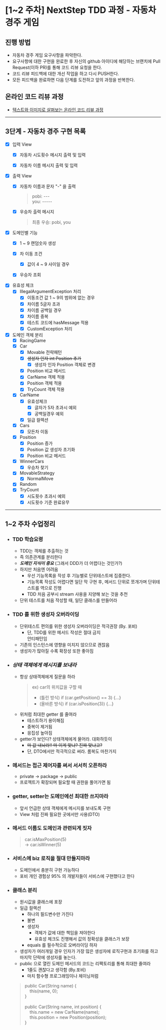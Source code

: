 # [1~2 주차] NextStep TDD 과정 - 자동차 경주 게임

## 진행 방법

* 자동차 경주 게임 요구사항을 파악한다.
* 요구사항에 대한 구현을 완료한 후 자신의 github 아이디에 해당하는 브랜치에 Pull Request(이하 PR)를 통해 코드 리뷰 요청을 한다.
* 코드 리뷰 피드백에 대한 개선 작업을 하고 다시 PUSH한다.
* 모든 피드백을 완료하면 다음 단계를 도전하고 앞의 과정을 반복한다.

## 온라인 코드 리뷰 과정

* [텍스트와 이미지로 살펴보는 온라인 코드 리뷰 과정](https://github.com/next-step/nextstep-docs/tree/master/codereview)

---------------------

## 3단계 - 자동차 경주 구현 목록

* [X] 입력 View
    * [X] 자동차 시도횟수 메시지 출력 및 입력
    * [X] 자동차 이름 메시지 출력 및 입력


* [X] 출력 View
    * [X] 자동차 이름과 문자 "-" 을 출력
      > pobi: ---<br>
      you: -----

    * [X] 우승차 출력 메시지
      > 최종 우승: pobi, you


* [X] 도메인별 기능
    * [X] 1 ~ 9 랜덤숫자 생성
    * [X] 차 이동 조건
        * [X] 값이 4 ~ 9 사이일 경우
    * [X] 우승자 조회


* [X] 유효성 체크
    * [X] IllegalArgumentException 처리
        * [X] 이동조건 값 1 ~ 9의 범위에 없는 경우
        * [X] 차이름 5글자 초과
        * [X] 차이름 공백일 경우
        * [X] 차이름 중복
        * [X] 테스트 코드에 hasMessage 적용
        * [X] CustomException 처리

* [X] 도메인 객체 분리
    * [X] RacingGame
    * [X] Car
        * [X] Movable 전략패턴
        * [X] ~~생성자 인자 int Position 추가~~
            * [X] 생성자 인자 Position 객체로 변경
        * [X] Position 비교 메서드
        * [X] CarName 객체 적용
        * [X] Position 객체 적용
        * [X] TryCount 객체 적용
    * [X] CarName
        * [X] 유효성체크
            * [X] 글자가 5자 초과시 예외
            * [X] 공백일경우 예외
        * [X] 일급 컬렉션
    * [X] Cars
        * [X] 모든차 이동
    * [X] Position
        * [X] Position 증가
        * [X] Position 값 생성자 초기화
        * [X] Position 비교 메서드
    * [X] WinnerCars
        * [X] 우승차 찾기
    * [X] MovableStrategy
        * [X] NormalMove
    * [X] Random
    * [X] TryCount
        * [X] 시도횟수 초과시 예외
        * [X] 시도횟수 기준 완료유무

----------------

## 1~2 주차 수업정리

* ### TDD 학습요령
    * TDD는 객체를 추출하는 것
    * 즉 의존관계를 분리한다
    * ***도메인 지식이 중요*** (그래서 DDD가 더 어렵다는 것인가?)
    * 하지만 처음엔 어려움
        * 우선 기능목록을 작성 후 기능별로 단위테스트에 집중한다.
        * 기능목록 작성도 어렵다면 일단 막 구현 후, 메서드 단위로 쪼개가며 단위테스트를 역으로 진행
        * TDD 처음 공부시 stream 사용을 지양해 보는 것을 추천
    * 단위 테스트를 처음 작성할 때, 일단 클래스를 만들어라

* ### TDD 를 위한 생성자 오버라이딩
    * 단위테스트 편의를 위한 생성자 오버라이딩은 적극권장 (By. 포비)
        * 단, TDD를 위한 메서드 작성은 절대 금지<br>
          안티패턴임
    * 기존의 인스턴스에 영향을 미치지 않으므로 괜찮음
    * 생성자가 많아질 수록 확장성 또한 좋아짐


* ### ***상태 객체에게 메시지를 보내라***
    * 항상 상태객체에게 질문을 하라
      > ex) car의 위치값을 구할 때
      > * (틀린 방식) if (car.getPosition() == 3) {...}
      > * (올바른 방식) if (car.isPosition(3)) {...}
    * 위처럼 최대한 getter 를 줄여라
        * 테스트하기 용이해짐
        * 중복이 제거됨
        * 응집성 높아짐
    * getter가 보인다? 상태객체에게 물어라. 대화하듯이
        * ~~마 값 내놔라!! 마 이게 맞냐? 진짜 맞냐고?~~
        * 단, DTO에서만 적극적으로 써라. 롬복도 마찬가지


* ### 메서드는 접근 제어자를 써서 서서히 오픈하라
    * private -> package -> public
    * 프로젝트가 확장되며 필요할 때 권한을 풀어가면 됨


* ### getter, setter는 도메인에선 최대한 쓰지마라
    * 앞서 언급한 상태 객체에게 메시지를 보내도록 구현
    * View 처럼 진짜 필요한 곳에서만 사용(DTO)


* ### 메서드 이름도 도메인과 관련되게 짓자
  > car.isMaxPosition(5)<br>
  > -> car.isWinner(5)

* ### 서비스에 biz 로직을 절대 만들지마라
    * 도메인에서 충분히 구현 가능하다
    * 포비 개인 경험상 95% 의 개발자들이 서비스에 구현했다고 한다


* ### 클래스 분리
    * 원시값을 클래스에 포장
    * 일급 컬렉션
        * 하나의 필드변수만 가진다
        * 불변
        * 생성자
            * 객체가 값에 대한 책임을 져야한다
            * 유효성 체크도 진행해서 값의 정확성을 클래스가 보장
        * equals 를 필수적으로 오버라이딩 하자
    * 생성자가 여러개일 경우 인자가 가장 많은 생성자에 로직구현과 초기화를 하고<br>
      마지막 단락에 생성자를 놓는다.
    * public 으로 열린 도메인 메서드의 코드는 리팩토리를 통해 최대한 줄여라
        * 1줄도 괜찮다고 생각함 (By.포비)
        * 마치 함수형 프로그래밍이나 체이닝처럼
  > public Car(String name) {<br>
  > &nbsp;&nbsp;&nbsp;&nbsp;this(name, 0);<br>
  > }<br><Br>
  > public Car(String name, int position) {<br>
  > &nbsp;&nbsp;&nbsp;&nbsp;this.name = new CarName(name);<br>
  > &nbsp;&nbsp;&nbsp;&nbsp;this.position = new Position(position);<br>
  > }
